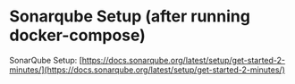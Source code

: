 # Sonarqube Setup (after running docker-compose)

SonarQube Setup: [https://docs.sonarqube.org/latest/setup/get-started-2-minutes/](https://docs.sonarqube.org/latest/setup/get-started-2-minutes/)
